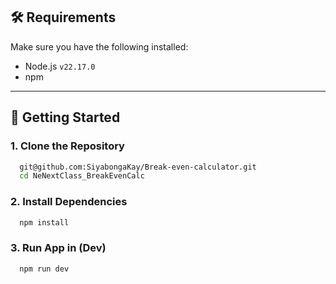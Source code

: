 ## 🛠️ Requirements

Make sure you have the following installed:

- Node.js `v22.17.0`
- npm 

---

## 🚀 Getting Started

### 1. Clone the Repository

```bash
  git@github.com:SiyabongaKay/Break-even-calculator.git
  cd NeNextClass_BreakEvenCalc
```

### 2. Install Dependencies

```bash
  npm install
```

### 3. Run App in (Dev)
```bash
  npm run dev
```